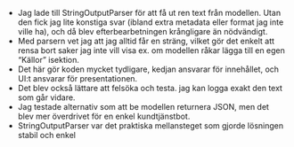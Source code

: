 - Jag lade till StringOutputParser för att få ut ren text från modellen. Utan den fick jag lite konstiga svar (ibland extra metadata eller format jag inte ville ha), och då blev efterbearbetningen krångligare än nödvändigt. 
- Med parsern vet jag att jag alltid får en sträng, vilket gör det enkelt att rensa bort saker jag inte vill visa ex. om modellen råkar lägga till en egen “Källor” isektion.
- Det här gör koden mycket tydligare, kedjan ansvarar för innehållet, och UI:t ansvarar för presentationen. 
- Det blev också lättare att felsöka och testa. jag kan logga exakt den text som går vidare. 
- Jag testade alternativ som att be modellen returnera JSON, men det blev mer överdrivet för en enkel kundtjänstbot. 
- StringOutputParser var det praktiska mellansteget som gjorde lösningen stabil och enkel 
